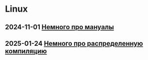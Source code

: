 # Linux

## 2024-11-01 [Немного про мануалы](manpage.md)

## 2025-01-24 [Немного про распределенную компиляцию](distrant.md)

